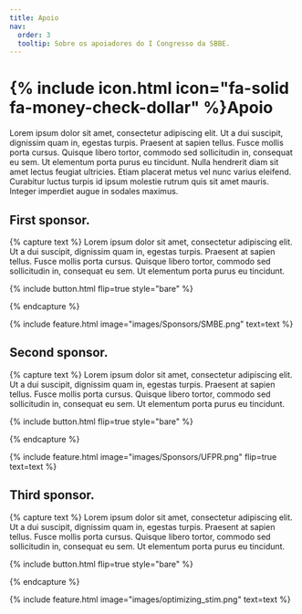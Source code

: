 ```yaml
---
title: Apoio
nav:
  order: 3
  tooltip: Sobre os apoiadores do I Congresso da SBBE.
---
```


# {% include icon.html icon="fa-solid fa-money-check-dollar" %}Apoio

Lorem ipsum dolor sit amet, consectetur adipiscing elit. Ut a dui suscipit, dignissim quam in, egestas turpis. Praesent at sapien tellus. Fusce mollis porta cursus. Quisque libero tortor, commodo sed sollicitudin in, consequat eu sem. Ut elementum porta purus eu tincidunt. Nulla hendrerit diam sit amet lectus feugiat ultricies. Etiam placerat metus vel nunc varius eleifend. Curabitur luctus turpis id ipsum molestie rutrum quis sit amet mauris. Integer imperdiet augue in sodales maximus.

## First sponsor.
{% capture text %}
Lorem ipsum dolor sit amet, consectetur adipiscing elit. Ut a dui suscipit, dignissim quam in, egestas turpis. Praesent at sapien tellus. Fusce mollis porta cursus. Quisque libero tortor, commodo sed sollicitudin in, consequat eu sem. Ut elementum porta purus eu tincidunt.

{%
  include button.html
  flip=true
  style="bare"
%}

{% endcapture %}

{%
  include feature.html
  image="images/Sponsors/SMBE.png"
  text=text
%}

## Second sponsor.
{% capture text %}
Lorem ipsum dolor sit amet, consectetur adipiscing elit. Ut a dui suscipit, dignissim quam in, egestas turpis. Praesent at sapien tellus. Fusce mollis porta cursus. Quisque libero tortor, commodo sed sollicitudin in, consequat eu sem. Ut elementum porta purus eu tincidunt.

{%
  include button.html
  flip=true
  style="bare"
%}

{% endcapture %}

{%
  include feature.html
  image="images/Sponsors/UFPR.png"
  flip=true
  text=text
%}

## Third sponsor.
{% capture text %}
Lorem ipsum dolor sit amet, consectetur adipiscing elit. Ut a dui suscipit, dignissim quam in, egestas turpis. Praesent at sapien tellus. Fusce mollis porta cursus. Quisque libero tortor, commodo sed sollicitudin in, consequat eu sem. Ut elementum porta purus eu tincidunt.

{%
  include button.html
  flip=true
  style="bare"
%}

{% endcapture %}

{%
  include feature.html
  image="images/optimizing_stim.png"
  text=text
%}